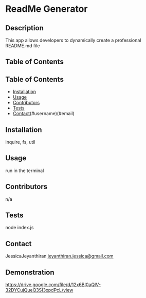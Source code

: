 # ReadMe Generator

  ## Description 
  This app allows developers to dynamically create a professional README.md file 

  ## Table of Contents
  
  ## Table of Contents
  * [Installation](#installation)
  * [Usage](#usage)
  * [Contributors](#contributing)
  * [Tests](#testing)
  * [Contact](#questions)(#username)(#email)
  
  ## Installation
  inquire, fs, util 

  ## Usage
  run in the terminal

  ## Contributors
  n/a

  ## Tests
  node index.js

  ## Contact
  
  JessicaJeyanthiran
  jeyanthiran.jessica@gmail.com

  ## Demonstration

https://drive.google.com/file/d/12x6BI0aQIV-32DYCujQueQ3SI3xpdPcL/view